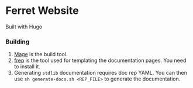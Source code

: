 # Ferret Website

Built with Hugo

### Building

1. [Mage](https://magefile.org) is the build tool.
2. [frep](https://github.com/subchen/frep/releases) is the tool used for templating the documentation
pages. You need to install it.
3. Generating `stdlib` documentation requires doc rep YAML. You can then use
`sh generate-docs.sh <REP_FILE>` to generate the documentation.
